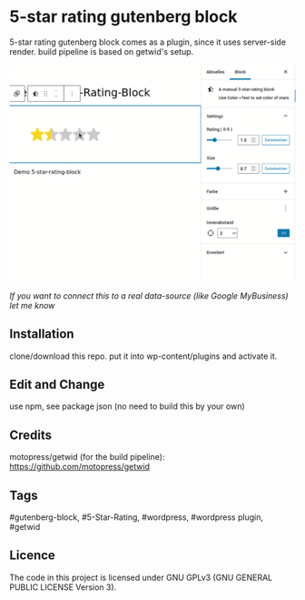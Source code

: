 # 5-star rating gutenberg block 

5-star rating gutenberg block comes as a plugin, since it uses server-side render.
build pipeline is based on getwid's setup.

[![demo screencast](./5-star-rating-block.png)](./5-star-rating-block.mp4)


*If you want to connect this to a real data-source (like Google MyBusiness) let me know*


## Installation
clone/download this repo. put it into wp-content/plugins and activate it.

## Edit and Change
use npm, see package json (no need to build this by your own)

## Credits
motopress/getwid (for the build pipeline): https://github.com/motopress/getwid


## Tags
#gutenberg-block, #5-Star-Rating, 
#wordpress, #wordpress plugin, #getwid  

## Licence
The code in this project is licensed under GNU GPLv3 (GNU GENERAL PUBLIC LICENSE Version 3).


